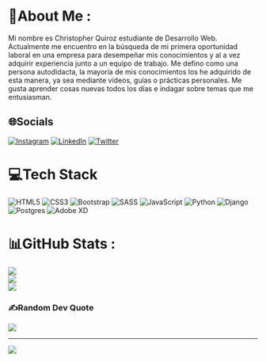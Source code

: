 # 💫About Me :
Mi nombre es Christopher Quiroz estudiante de Desarrollo Web. 
Actualmente me encuentro en la búsqueda de mi primera oportunidad laboral en una empresa para desempeñar mis conocimientos y al a vez adquirir experiencia junto a un equipo de trabajo.
Me defino como una persona autodidacta, la mayoría de mis conocimientos los he adquirido de esta manera, ya sea mediante vídeos, guías o prácticas personales. Me gusta aprender cosas nuevas todos los días e indagar sobre temas que me entusiasman.

## 🌐Socials
[![Instagram](https://img.shields.io/badge/Instagram-%23E4405F.svg?logo=Instagram&logoColor=white)](https://instagram.com/chriscqm404) [![LinkedIn](https://img.shields.io/badge/LinkedIn-%230077B5.svg?logo=linkedin&logoColor=white)](https://linkedin.com/in/christopherquirozmendivel) [![Twitter](https://img.shields.io/badge/Twitter-%231DA1F2.svg?logo=Twitter&logoColor=white)](https://twitter.com/MendivQ) 

# 💻Tech Stack
![HTML5](https://img.shields.io/badge/html5-%23E34F26.svg?style=for-the-badge&logo=html5&logoColor=white) ![CSS3](https://img.shields.io/badge/css3-%231572B6.svg?style=for-the-badge&logo=css3&logoColor=white) ![Bootstrap](https://img.shields.io/badge/bootstrap-%23563D7C.svg?style=for-the-badge&logo=bootstrap&logoColor=white) ![SASS](https://img.shields.io/badge/SASS-hotpink.svg?style=for-the-badge&logo=SASS&logoColor=white) ![JavaScript](https://img.shields.io/badge/javascript-%23323330.svg?style=for-the-badge&logo=javascript&logoColor=%23F7DF1E) ![Python](https://img.shields.io/badge/python-3670A0?style=for-the-badge&logo=python&logoColor=ffdd54) ![Django](https://img.shields.io/badge/django-%23092E20.svg?style=for-the-badge&logo=django&logoColor=white) ![Postgres](https://img.shields.io/badge/postgres-%23316192.svg?style=for-the-badge&logo=postgresql&logoColor=white) ![Adobe XD](https://img.shields.io/badge/Adobe%20XD-470137?style=for-the-badge&logo=Adobe%20XD&logoColor=#FF61F6)
# 📊GitHub Stats :
![](https://github-readme-stats.vercel.app/api?username=christopherqmendivel&theme=merko&hide_border=false&include_all_commits=false&count_private=false)<br/>
![](https://github-readme-streak-stats.herokuapp.com/?user=christopherqmendivel&theme=merko&hide_border=false)<br/>
![](https://github-readme-stats.vercel.app/api/top-langs/?username=christopherqmendivel&theme=merko&hide_border=false&include_all_commits=false&count_private=false&layout=compact)

### ✍️Random Dev Quote
![](https://quotes-github-readme.vercel.app/api?type=horizontal&theme=merko)

---
[![](https://visitcount.itsvg.in/api?id=christopherqmendivel&icon=0&color=0)](https://visitcount.itsvg.in)
